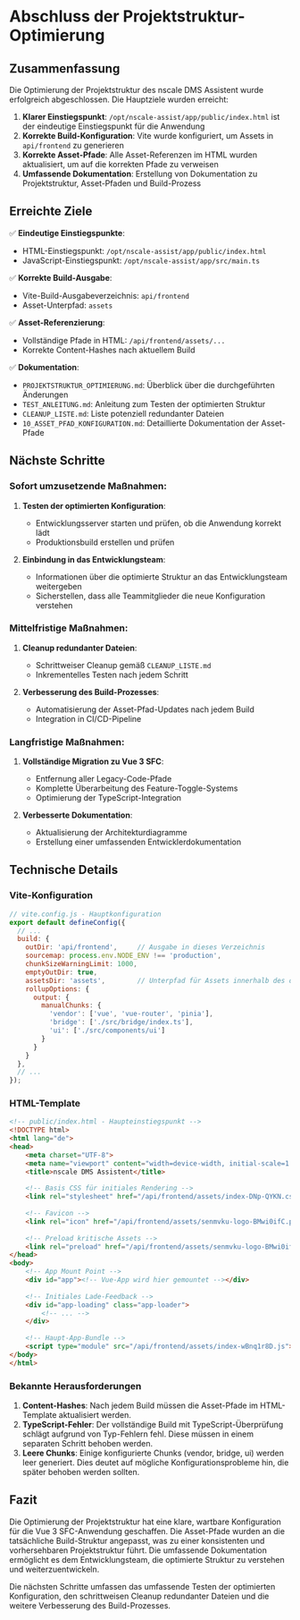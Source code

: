 # Abschluss der Projektstruktur-Optimierung

## Zusammenfassung

Die Optimierung der Projektstruktur des nscale DMS Assistent wurde erfolgreich abgeschlossen. Die Hauptziele wurden erreicht:

1. **Klarer Einstiegspunkt**: `/opt/nscale-assist/app/public/index.html` ist der eindeutige Einstiegspunkt für die Anwendung
2. **Korrekte Build-Konfiguration**: Vite wurde konfiguriert, um Assets in `api/frontend` zu generieren
3. **Korrekte Asset-Pfade**: Alle Asset-Referenzen im HTML wurden aktualisiert, um auf die korrekten Pfade zu verweisen
4. **Umfassende Dokumentation**: Erstellung von Dokumentation zu Projektstruktur, Asset-Pfaden und Build-Prozess

## Erreichte Ziele

✅ **Eindeutige Einstiegspunkte**:
- HTML-Einstiegspunkt: `/opt/nscale-assist/app/public/index.html`
- JavaScript-Einstiegspunkt: `/opt/nscale-assist/app/src/main.ts`

✅ **Korrekte Build-Ausgabe**:
- Vite-Build-Ausgabeverzeichnis: `api/frontend`
- Asset-Unterpfad: `assets`

✅ **Asset-Referenzierung**:
- Vollständige Pfade in HTML: `/api/frontend/assets/...`
- Korrekte Content-Hashes nach aktuellem Build

✅ **Dokumentation**:
- `PROJEKTSTRUKTUR_OPTIMIERUNG.md`: Überblick über die durchgeführten Änderungen
- `TEST_ANLEITUNG.md`: Anleitung zum Testen der optimierten Struktur
- `CLEANUP_LISTE.md`: Liste potenziell redundanter Dateien
- `10_ASSET_PFAD_KONFIGURATION.md`: Detaillierte Dokumentation der Asset-Pfade

## Nächste Schritte

### Sofort umzusetzende Maßnahmen:

1. **Testen der optimierten Konfiguration**:
   - Entwicklungsserver starten und prüfen, ob die Anwendung korrekt lädt
   - Produktionsbuild erstellen und prüfen

2. **Einbindung in das Entwicklungsteam**:
   - Informationen über die optimierte Struktur an das Entwicklungsteam weitergeben
   - Sicherstellen, dass alle Teammitglieder die neue Konfiguration verstehen

### Mittelfristige Maßnahmen:

1. **Cleanup redundanter Dateien**:
   - Schrittweiser Cleanup gemäß `CLEANUP_LISTE.md`
   - Inkrementelles Testen nach jedem Schritt

2. **Verbesserung des Build-Prozesses**:
   - Automatisierung der Asset-Pfad-Updates nach jedem Build
   - Integration in CI/CD-Pipeline

### Langfristige Maßnahmen:

1. **Vollständige Migration zu Vue 3 SFC**:
   - Entfernung aller Legacy-Code-Pfade
   - Komplette Überarbeitung des Feature-Toggle-Systems
   - Optimierung der TypeScript-Integration

2. **Verbesserte Dokumentation**:
   - Aktualisierung der Architekturdiagramme
   - Erstellung einer umfassenden Entwicklerdokumentation

## Technische Details

### Vite-Konfiguration

```javascript
// vite.config.js - Hauptkonfiguration
export default defineConfig({
  // ...
  build: {
    outDir: 'api/frontend',     // Ausgabe in dieses Verzeichnis
    sourcemap: process.env.NODE_ENV !== 'production',
    chunkSizeWarningLimit: 1000,
    emptyOutDir: true,
    assetsDir: 'assets',        // Unterpfad für Assets innerhalb des outDir
    rollupOptions: {
      output: {
        manualChunks: {
          'vendor': ['vue', 'vue-router', 'pinia'],
          'bridge': ['./src/bridge/index.ts'],
          'ui': ['./src/components/ui']
        }
      }
    }
  },
  // ...
});
```

### HTML-Template

```html
<!-- public/index.html - Haupteinstiegspunkt -->
<!DOCTYPE html>
<html lang="de">
<head>
    <meta charset="UTF-8">
    <meta name="viewport" content="width=device-width, initial-scale=1.0">
    <title>nscale DMS Assistent</title>
    
    <!-- Basis CSS für initiales Rendering -->
    <link rel="stylesheet" href="/api/frontend/assets/index-DNp-QYKN.css">
    
    <!-- Favicon -->
    <link rel="icon" href="/api/frontend/assets/senmvku-logo-BMwi0ifC.png" type="image/png">
    
    <!-- Preload kritische Assets -->
    <link rel="preload" href="/api/frontend/assets/senmvku-logo-BMwi0ifC.png" as="image">
</head>
<body>
    <!-- App Mount Point -->
    <div id="app"><!-- Vue-App wird hier gemountet --></div>
    
    <!-- Initiales Lade-Feedback -->
    <div id="app-loading" class="app-loader">
        <!-- ... -->
    </div>
    
    <!-- Haupt-App-Bundle -->
    <script type="module" src="/api/frontend/assets/index-wBnq1r8D.js"></script>
</body>
</html>
```

### Bekannte Herausforderungen

1. **Content-Hashes**: Nach jedem Build müssen die Asset-Pfade im HTML-Template aktualisiert werden.
2. **TypeScript-Fehler**: Der vollständige Build mit TypeScript-Überprüfung schlägt aufgrund von Typ-Fehlern fehl. Diese müssen in einem separaten Schritt behoben werden.
3. **Leere Chunks**: Einige konfigurierte Chunks (vendor, bridge, ui) werden leer generiert. Dies deutet auf mögliche Konfigurationsprobleme hin, die später behoben werden sollten.

## Fazit

Die Optimierung der Projektstruktur hat eine klare, wartbare Konfiguration für die Vue 3 SFC-Anwendung geschaffen. Die Asset-Pfade wurden an die tatsächliche Build-Struktur angepasst, was zu einer konsistenten und vorhersehbaren Projektstruktur führt. Die umfassende Dokumentation ermöglicht es dem Entwicklungsteam, die optimierte Struktur zu verstehen und weiterzuentwickeln.

Die nächsten Schritte umfassen das umfassende Testen der optimierten Konfiguration, den schrittweisen Cleanup redundanter Dateien und die weitere Verbesserung des Build-Prozesses.